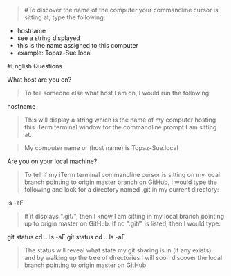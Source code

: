 >#To discover the name of the computer your commandline cursor is sitting at, type the following:

* hostname
* see a string displayed
* this is the name assigned to this computer
* example: Topaz-Sue.local

#English Questions

What host are you on?
> To tell someone else what host I am on, I would run the following:

hostname

> This will display a string which is the name of my computer hosting this iTerm terminal window for the commandline prompt I am sitting at. 

> My computer name or (host name) is Topaz-Sue.local

Are you on your local machine?

> To tell if my iTerm terminal commandline cursor is sitting on my local branch pointing to origin master branch on GitHub, I would type the following and look for a directory named .git in my current directory:

ls -aF

> If it displays ".git/", then I know I am sitting in my local branch pointing up to origin master on GitHub.
> If no ".git/" is listed, then I would type:

git status 
cd .. 
ls -aF 
git status 
cd .. 
ls -aF 

> The status will reveal what state my git sharing is in (if any exists), and by walking up the tree of directories I will soon discover the local branch pointing to origin master on GitHub.


> 
